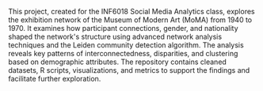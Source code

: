 This project, created for the INF6018 Social Media Analytics class, explores the exhibition network of the Museum of Modern Art (MoMA) from 1940 to 1970. It examines how participant connections, gender, and nationality shaped the network's structure using advanced network analysis techniques and the Leiden community detection algorithm. The analysis reveals key patterns of interconnectedness, disparities, and clustering based on demographic attributes. The repository contains cleaned datasets, R scripts, visualizations, and metrics to support the findings and facilitate further exploration.
